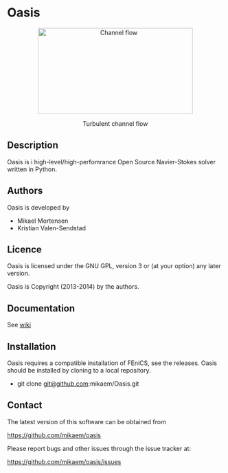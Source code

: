 Oasis
=====
<p align="center">
    <img src="https://raw.github.com/wiki/mikaem/oasis/figs/channel3D.gif" width="360" height="200" alt="Channel flow"/>
</p>
<p align="center">
    Turbulent channel flow
</p>


Description
-----------

Oasis is i high-level/high-perfomrance Open Source Navier-Stokes solver written in Python.

Authors
-------

Oasis is developed by

  * Mikael Mortensen
  * Kristian Valen-Sendstad

Licence
-------

Oasis is licensed under the GNU GPL, version 3 or (at your option) any
later version.

Oasis is Copyright (2013-2014) by the authors.

Documentation
-------------

See [wiki](https://github.com/mikaem/oasis/wiki)

Installation
------------

Oasis requires a compatible installation of FEniCS, see the releases. 
Oasis should be installed by cloning to a local repository. 

  * git clone git@github.com:mikaem/Oasis.git


Contact
-------

The latest version of this software can be obtained from

  https://github.com/mikaem/oasis

Please report bugs and other issues through the issue tracker at:

  https://github.com/mikaem/oasis/issues

